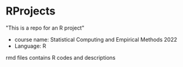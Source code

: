 # RProjects
"This is a repo for an R project"

- course name: Statistical Computing and Empirical Methods 2022
- Language: R

rmd files contains R codes and descriptions

